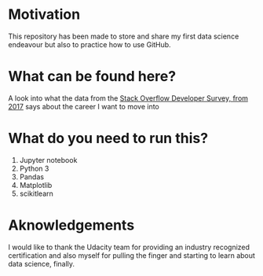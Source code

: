# Motivation
This repository has been made to store and share my first data science endeavour but also to practice how to use GitHub.
# What can be found here?
A look into what the data from the [Stack Overflow Developer Survey, from 2017](https://www.kaggle.com/stackoverflow/so-survey-2017) says about the career I want to move into
# What do you need to run this?
  1. Jupyter notebook
  2. Python 3
  3. Pandas
  4. Matplotlib
  5. scikitlearn
# Aknowledgements
I would like to thank the Udacity team for providing an industry recognized certification and also myself for pulling the finger and starting to learn about data science, finally.

